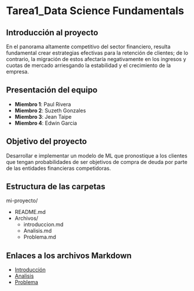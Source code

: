# Tarea1_Data Science Fundamentals

## Introducción al proyecto

En el panorama altamente competitivo del sector financiero, resulta fundamental crear estrategias efectivas para la retención de clientes; de lo contrario, la migración de estos afectaría negativamente en los ingresos y cuotas de mercado arriesgando la estabilidad y el crecimiento de la empresa.

## Presentación del equipo

- **Miembro 1**: Paul Rivera
- **Miembro 2**: Suzeth Gonzales
- **Miembro 3**: Jean Taipe
- **Miembro 4**: Edwin Garcia

## Objetivo del proyecto

Desarrollar e implementar un modelo de ML que pronostique a los clientes que tengan probabilidades de ser objetivos de compra de deuda por parte de las entidades financieras competidoras.

## Estructura de las carpetas

mi-proyecto/
- README.md
- Archivos/
  - introduccion.md
  - Analisis.md
  - Problema.md



## Enlaces a los archivos Markdown

- [Introducción](Archivos/introduccion.md)
- [Analisis](Archivos/Analisis.md)
- [Problema](Archivos/Problema.md)